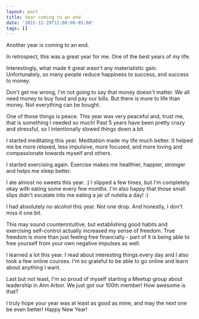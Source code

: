 ```yaml
---
layout: post
title: Year coming to an end
date: '2015-12-29T12:00:00-05:00'
tags: []
---
```

Another year is coming to an end.

In retrospect, this was a great year for me. One of the best years of my life.

Interestingly, what made it great wasn't any materialistic gain. Unfortunately, so many people reduce happiness to success, and success to money.

Don't get me wrong, I'm not going to say that money doesn't matter. We all need money to buy food and pay our bills. But there is more to life than money. Not everything can be bought.

One of those things is peace. This year was very peaceful and, trust me, that is something I needed so much! Past 5 years have been pretty crazy and stressful, so I intentionally slowed things down a bit.

I started meditating this year. Meditation made my life much better. It helped me be more relaxed, less impulsive, more focused, and more loving and compassionate towards myself and others.

I started exercising again. Exercise makes me healthier, happier, stronger and helps me sleep better.

I ate almost no sweets this year. :) I slipped a few times, but I'm completely okay with eating some every few months. I'm also happy that those small slips didn't escalate into me eating a jar of nutella a day! :)

I had absolutely no alcohol this year. Not one drop. And honestly, I don't miss it one bit.

This may sound counterintuitive, but establishing good habits and exercising self-control actually increased my sense of freedom. True freedom is more than just feeling free financially - part of it is being able to free yourself from your own negative impulses as well.

I learned a lot this year. I read about interesting things every day and I also took a few online courses. I'm so grateful to be able to go online and learn about anything I want.

Last but not least, I'm so proud of myself starting a Meetup group about leadership in Ann Arbor. We just got our 100th member! How awesome is that?

I truly hope your year was at least as good as mine, and may the next one be even better! Happy New Year!
